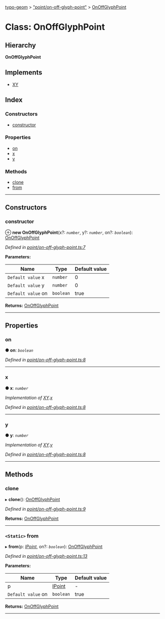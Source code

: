[typo-geom](../README.md) > ["point/on-off-glyph-point"](../modules/_point_on_off_glyph_point_.md) > [OnOffGlyphPoint](../classes/_point_on_off_glyph_point_.onoffglyphpoint.md)

# Class: OnOffGlyphPoint

## Hierarchy

**OnOffGlyphPoint**

## Implements

* [XY](../interfaces/_point_interface_.xy.md)

## Index

### Constructors

* [constructor](_point_on_off_glyph_point_.onoffglyphpoint.md#constructor)

### Properties

* [on](_point_on_off_glyph_point_.onoffglyphpoint.md#on)
* [x](_point_on_off_glyph_point_.onoffglyphpoint.md#x)
* [y](_point_on_off_glyph_point_.onoffglyphpoint.md#y)

### Methods

* [clone](_point_on_off_glyph_point_.onoffglyphpoint.md#clone)
* [from](_point_on_off_glyph_point_.onoffglyphpoint.md#from)

---

## Constructors

<a id="constructor"></a>

###  constructor

⊕ **new OnOffGlyphPoint**(x?: *`number`*, y?: *`number`*, on?: *`boolean`*): [OnOffGlyphPoint](_point_on_off_glyph_point_.onoffglyphpoint.md)

*Defined in [point/on-off-glyph-point.ts:7](https://github.com/be5invis/typo-geom/blob/d307ff5/src/point/on-off-glyph-point.ts#L7)*

**Parameters:**

| Name | Type | Default value |
| ------ | ------ | ------ |
| `Default value` x | `number` | 0 |
| `Default value` y | `number` | 0 |
| `Default value` on | `boolean` | true |

**Returns:** [OnOffGlyphPoint](_point_on_off_glyph_point_.onoffglyphpoint.md)

___

## Properties

<a id="on"></a>

###  on

**● on**: *`boolean`*

*Defined in [point/on-off-glyph-point.ts:8](https://github.com/be5invis/typo-geom/blob/d307ff5/src/point/on-off-glyph-point.ts#L8)*

___
<a id="x"></a>

###  x

**● x**: *`number`*

*Implementation of [XY](../interfaces/_point_interface_.xy.md).[x](../interfaces/_point_interface_.xy.md#x)*

*Defined in [point/on-off-glyph-point.ts:8](https://github.com/be5invis/typo-geom/blob/d307ff5/src/point/on-off-glyph-point.ts#L8)*

___
<a id="y"></a>

###  y

**● y**: *`number`*

*Implementation of [XY](../interfaces/_point_interface_.xy.md).[y](../interfaces/_point_interface_.xy.md#y)*

*Defined in [point/on-off-glyph-point.ts:8](https://github.com/be5invis/typo-geom/blob/d307ff5/src/point/on-off-glyph-point.ts#L8)*

___

## Methods

<a id="clone"></a>

###  clone

▸ **clone**(): [OnOffGlyphPoint](_point_on_off_glyph_point_.onoffglyphpoint.md)

*Defined in [point/on-off-glyph-point.ts:9](https://github.com/be5invis/typo-geom/blob/d307ff5/src/point/on-off-glyph-point.ts#L9)*

**Returns:** [OnOffGlyphPoint](_point_on_off_glyph_point_.onoffglyphpoint.md)

___
<a id="from"></a>

### `<Static>` from

▸ **from**(p: *[IPoint](../modules/_point_interface_.md#ipoint)*, on?: *`boolean`*): [OnOffGlyphPoint](_point_on_off_glyph_point_.onoffglyphpoint.md)

*Defined in [point/on-off-glyph-point.ts:13](https://github.com/be5invis/typo-geom/blob/d307ff5/src/point/on-off-glyph-point.ts#L13)*

**Parameters:**

| Name | Type | Default value |
| ------ | ------ | ------ |
| p | [IPoint](../modules/_point_interface_.md#ipoint) | - |
| `Default value` on | `boolean` | true |

**Returns:** [OnOffGlyphPoint](_point_on_off_glyph_point_.onoffglyphpoint.md)

___

